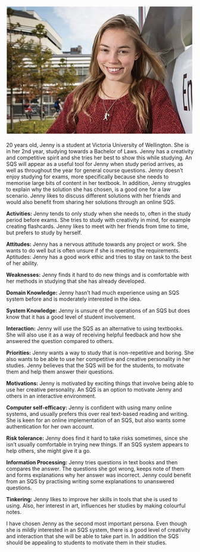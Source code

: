 ![image](uploads/6694d6c5167e4d9f33c0c7c0a6f5084e/image.png)

20 years old, Jenny is a student at Victoria University of Wellington. She is in her 2nd year, studying towards a Bachelor of Laws. Jenny has a creativity and competitive spirit and she tries her best to show this while studying. An SQS will appear as a useful tool for Jenny when study period arrives, as well as throughout the year for general course questions. Jenny doesn’t enjoy studying for exams, more specifically because she needs to memorise large bits of content in her textbook. In addition, Jenny struggles to explain why the solution she has chosen, is a good one for a law scenario. Jenny likes to discuss different solutions with her friends and would also benefit from sharing her solutions through an online SQS.

**Activities:** Jenny tends to only study when she needs to, often in the study period before exams. She tries to study with creativity in mind, for example creating flashcards. Jenny likes to meet with her friends from time to time, but prefers to study by herself.

**Attitudes:** Jenny has a nervous attitude towards any project or work. She wants to do well but is often unsure if she is meeting the requirements. 
Aptitudes: Jenny has a good work ethic and tries to stay on task to the best of her ability.

**Weaknesses:** Jenny finds it hard to do new things and is comfortable with her methods in studying that she has already developed. 

**Domain Knowledge:** Jenny hasn’t had much experience using an SQS system before and is moderately interested in the idea.

**System Knowledge:** Jenny is unsure of the operations of an SQS but does know that it has a good level of student involvement.

**Interaction:** Jenny will use the SQS as an alternative to using textbooks. She will also use it as a way of receiving helpful feedback and how she answered the question compared to others.

**Priorities:** Jenny wants a way to study that is non-repetitive and boring. She also wants to be able to use her competitive and creative personality in her studies. Jenny believes that the SQS will be for the students, to motivate them and help them answer their questions.

**Motivations:** Jenny is motivated by exciting things that involve being able to use her creative personality. An SQS is an option to motivate Jenny and others in an interactive environment.

**Computer self-efficacy:** Jenny is confident with using many online systems, and usually prefers this over real text-based reading and writing. She is keen for an online implementation of an SQS, but also wants some authentication for her own account.

**Risk tolerance:** Jenny does find it hard to take risks sometimes, since she isn’t usually comfortable in trying new things. If an SQS system appears to help others, she might give it a go.

**Information Processing:** Jenny tries questions in text books and then compares the answer. The questions she got wrong, keeps note of them and forms explanations why her answer was incorrect. Jenny could benefit from an SQS by practising writing some explanations to unanswered questions.

**Tinkering:** Jenny likes to improve her skills in tools that she is used to using. Also, her interest in art, influences her studies by making colourful notes.

I have chosen Jenny as the second most important persona. Even though she is mildly interested in an SQS system, there is a good level of creativity and interaction that she will be able to take part in. In addition the SQS should be appealing to students to motivate them in their studies.
